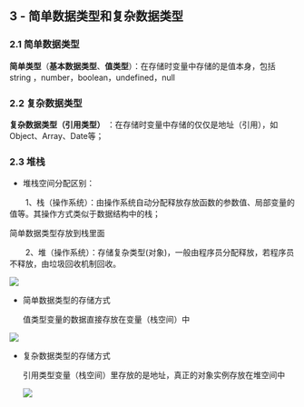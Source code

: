 ## 3 - 简单数据类型和复杂数据类型

### 2.1 简单数据类型

**简单类型**（**基本数据类型**、**值类型**）：在存储时变量中存储的是值本身，包括string ，number，boolean，undefined，null

### 2.2 复杂数据类型

**复杂数据类型（引用类型）** ：在存储时变量中存储的仅仅是地址（引用），如 Object、Array、Date等；

### 2.3 堆栈

- 堆栈空间分配区别：

　　1、栈（操作系统）：由操作系统自动分配释放存放函数的参数值、局部变量的值等。其操作方式类似于数据结构中的栈；

简单数据类型存放到栈里面

　　2、堆（操作系统）：存储复杂类型(对象)，一般由程序员分配释放，若程序员不释放，由垃圾回收机制回收。

![](https://photo-album-1314189846.cos.ap-shanghai.myqcloud.com/202211281144212.png)

- 简单数据类型的存储方式

  值类型变量的数据直接存放在变量（栈空间）中

![](https://photo-album-1314189846.cos.ap-shanghai.myqcloud.com/202211281144078.png)

- 复杂数据类型的存储方式

  引用类型变量（栈空间）里存放的是地址，真正的对象实例存放在堆空间中

  ![](https://photo-album-1314189846.cos.ap-shanghai.myqcloud.com/202211281144911.png)